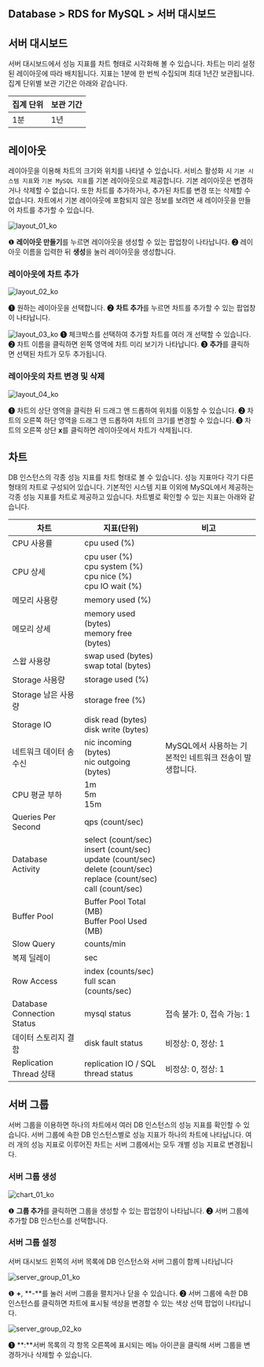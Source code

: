 ## Database > RDS for MySQL > 서버 대시보드

## 서버 대시보드

서버 대시보드에서 성능 지표를 차트 형태로 시각화해 볼 수 있습니다. 차트는 미리 설정된 레이아웃에 따라 배치됩니다. 지표는 1분에 한 번씩 수집되며 최대 1년간 보관됩니다. 집계 단위별 보관 기간은 아래와 같습니다.

| 집계 단위 | 보관 기간 |
|-------|-------|
| 1분    | 1년    |

## 레이아웃

레이아웃을 이용해 차트의 크기와 위치를 나타낼 수 있습니다. 서비스 활성화 시 `기본 시스템 지표`와 `기본 MySQL 지표`를 기본 레이아웃으로 제공합니다. 기본 레이아웃은 변경하거나 삭제할 수 없습니다. 또한 차트를 추가하거나, 추가된 차트를 변경 또는 삭제할 수 없습니다. 차트에서 기본 레이아웃에 포함되지 않은 정보를 보려면 새 레이아웃을 만들어 차트를 추가할 수 있습니다.

![layout_01_ko](https://static-station.ninc.go.kr/v1/AUTH_0673c1d9b6df4215bb6bf112dfa03805/cdn/prod_rds/23.04.11/layout_01_ko.png)

❶ **레이아웃 만들기**를 누르면 레이아웃을 생성할 수 있는 팝업창이 나타납니다.
❷ 레이아웃 이름을 입력한 뒤 **생성**을 눌러 레이아웃을 생성합니다.

### 레이아웃에 차트 추가

![layout_02_ko](https://static-station.ninc.go.kr/v1/AUTH_0673c1d9b6df4215bb6bf112dfa03805/cdn/prod_rds/23.04.11/layout_02_ko.png)

❶ 원하는 레이아웃을 선택합니다.
❷ **차트 추가**를 누르면 차트를 추가할 수 있는 팝업창이 나타납니다.

![layout_03_ko](https://static-station.ninc.go.kr/v1/AUTH_0673c1d9b6df4215bb6bf112dfa03805/cdn/prod_rds/23.04.11/layout_03_ko.png)
❶ 체크박스를 선택하여 추가할 차트를 여러 개 선택할 수 있습니다.
❷ 차트 이름을 클릭하면 왼쪽 영역에 차트 미리 보기가 나타납니다.
❸ **추가**를 클릭하면 선택된 차트가 모두 추가됩니다.

### 레이아웃의 차트 변경 및 삭제

![layout_04_ko](https://static-station.ninc.go.kr/v1/AUTH_0673c1d9b6df4215bb6bf112dfa03805/cdn/prod_rds/23.04.11/layout_04_ko.png)

❶ 차트의 상단 영역을 클릭한 뒤 드래그 앤 드롭하여 위치를 이동할 수 있습니다.
❷ 차트의 오른쪽 하단 영역을 드래그 앤 드롭하여 차트의 크기를 변경할 수 있습니다.
❸ 차트의 오른쪽 상단 **x**를 클릭하면 레이아웃에서 차트가 삭제됩니다.

## 차트

DB 인스턴스의 각종 성능 지표를 차트 형태로 볼 수 있습니다. 성능 지표마다 각기 다른 형태의 차트로 구성되어 있습니다. 기본적인 시스템 지표 이외에 MySQL에서 제공하는 각종 성능 지표를 차트로 제공하고 있습니다. 차트별로 확인할 수 있는 지표는 아래와 같습니다.

| 차트                         | 지표(단위)                                                                                                                               | 비고                                |
|----------------------------|--------------------------------------------------------------------------------------------------------------------------------------|-----------------------------------|
| CPU 사용률                    | cpu used (%)                                                                                                                         |                                   |
| CPU 상세                     | cpu user (%)<br/>cpu system (%)<br/>cpu nice (%)<br/>cpu IO wait (%)                                                                 |                                   |
| 메모리 사용량                    | memory used (%)                                                                                                                      |                                   |
| 메모리 상세                     | memory used (bytes)<br/>memory free (bytes)                                                                                          |                                   |
| 스왑 사용량                     | swap used (bytes)<br> swap total (bytes)                                                                                             |                                   |
| Storage 사용량                | storage used (%)                                                                                                                     |                                   |
| Storage 남은 사용량             | storage free (%)                                                                                                                     |                                   |
| Storage IO                 | disk read (bytes)<br> disk write (bytes)                                                                                             |                                   |
| 네트워크 데이터 송수신               | nic incoming (bytes)<br> nic outgoing (bytes)                                                                                        | MySQL에서 사용하는 기본적인 네트워크 전송이 발생합니다. |
| CPU 평균 부하                  | 1m<br/>5m<br/>15m                                                                                                                    |                                   |
| Queries Per Second         | qps (count/sec)                                                                                                                      |                                   |
| Database Activity          | select (count/sec)<br/>insert (count/sec)<br/>update (count/sec)<br/>delete (count/sec)<br/>replace (count/sec)<br/>call (count/sec) |                                   |
| Buffer Pool                | Buffer Pool Total (MB)<br/>Buffer Pool Used (MB)                                                                                     |                                   |
| Slow Query                 | counts/min                                                                                                                           |                                   |
| 복제 딜레이                     | sec                                                                                                                                  |                                   |
| Row Access                 | index (counts/sec)<br/>full scan (counts/sec)                                                                                        |                                   |
| Database Connection Status | mysql status                                                                                                                         | 접속 불가: 0, 접속 가능: 1                |
| 데이터 스토리지 결함                    | disk fault status                                                                                                                    | 비정상: 0, 정상: 1                     |
| Replication Thread 상태      | replication IO / SQL thread status                                                                                                   | 비정상: 0, 정상: 1                     |

## 서버 그룹

서버 그룹을 이용하면 하나의 차트에서 여러 DB 인스턴스의 성능 지표를 확인할 수 있습니다. 서버 그룹에 속한 DB 인스턴스별로 성능 지표가 하나의 차트에 나타납니다. 여러 개의 성능 지표로 이루어진 차트는 서버 그룹에서는 모두 개별 성능 지표로 변경됩니다.

### 서버 그룹 생성

![chart_01_ko](https://static-station.ninc.go.kr/v1/AUTH_0673c1d9b6df4215bb6bf112dfa03805/cdn/prod_rds/23.04.11/chart_01_ko.png)

❶ **그룹 추가**를 클릭하면 그룹을 생성할 수 있는 팝업창이 나타납니다.
❷ 서버 그룹에 추가할 DB 인스턴스를 선택합니다.

### 서버 그룹 설정

서버 대시보드 왼쪽의 서버 목록에 DB 인스턴스와 서버 그룹이 함께 나타납니다

![server_group_01_ko](https://static-station.ninc.go.kr/v1/AUTH_0673c1d9b6df4215bb6bf112dfa03805/cdn/prod_rds/23.04.11/server_group_01_ko.png)

❶ **+**, **-**를 눌러 서버 그룹을 펼치거나 닫을 수 있습니다.
❷ 서버 그룹에 속한 DB 인스턴스를 클릭하면 차트에 표시될 색상을 변경할 수 있는 색상 선택 팝업이 나타납니다.

![server_group_02_ko](https://static-station.ninc.go.kr/v1/AUTH_0673c1d9b6df4215bb6bf112dfa03805/cdn/prod_rds/23.04.11/server_group_02_ko.png)

❶ **:**서버 목록의 각 항목 오른쪽에 표시되는 메뉴 아이콘을 클릭해 서버 그룹을 변경하거나 삭제할 수 있습니다.